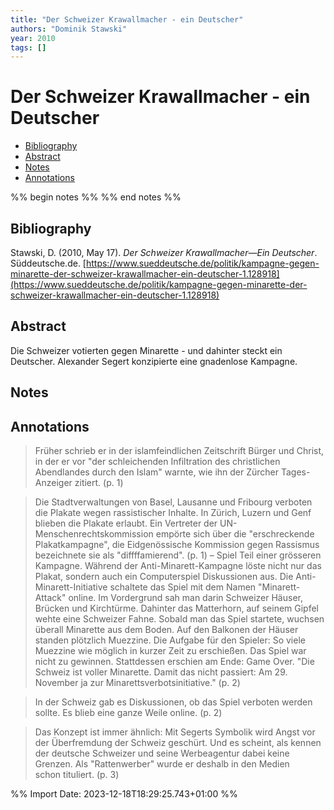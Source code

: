 ```yaml
---
title: "Der Schweizer Krawallmacher - ein Deutscher"
authors: "Dominik Stawski"
year: 2010
tags: []
---
```

# Der Schweizer Krawallmacher - ein Deutscher

- [Bibliography](#bibliography)
- [Abstract](#abstract)
- [Notes](#notes)
- [Annotations](#annotations)

%% begin notes %%
%% end notes %%
## Bibliography
Stawski, D. (2010, May 17). _Der Schweizer Krawallmacher—Ein Deutscher_. Süddeutsche.de. [https://www.sueddeutsche.de/politik/kampagne-gegen-minarette-der-schweizer-krawallmacher-ein-deutscher-1.128918](https://www.sueddeutsche.de/politik/kampagne-gegen-minarette-der-schweizer-krawallmacher-ein-deutscher-1.128918)

## Abstract
Die Schweizer votierten gegen  Minarette - und dahinter steckt ein Deutscher. Alexander Segert konzipierte eine gnadenlose Kampagne.

## Notes


## Annotations
> Früher schrieb er in der islamfeindlichen Zeitschrift Bürger und Christ, in der er vor "der schleichenden Infiltration des christlichen Abendlandes durch den Islam" warnte, wie ihn der Zürcher Tages-Anzeiger zitiert. (p. 1)

> Die Stadtverwaltungen von Basel, Lausanne und Fribourg verboten die Plakate wegen rassistischer Inhalte. In Zürich, Luzern und Genf blieben die Plakate erlaubt. Ein Vertreter der UN-Menschenrechtskommission empörte sich über die "erschreckende Plakatkampagne", die Eidgenössische Kommission gegen Rassismus bezeichnete sie als "diffffamierend". (p. 1)
> – Spiel Teil einer grösseren Kampagne.
> Während der Anti-Minarett-Kampagne löste nicht nur das Plakat, sondern auch ein Computerspiel Diskussionen aus. Die Anti-Minarett-Initiative schaltete das Spiel mit dem Namen "Minarett-Attack" online. Im Vordergrund sah man darin Schweizer Häuser, Brücken und Kirchtürme. Dahinter das Matterhorn, auf seinem Gipfel wehte eine Schweizer Fahne. Sobald man das Spiel startete, wuchsen überall Minarette aus dem Boden. Auf den Balkonen der Häuser standen plötzlich Muezzine. Die Aufgabe für den Spieler: So viele Muezzine wie möglich in kurzer Zeit zu erschießen. Das Spiel war nicht zu gewinnen. Stattdessen erschien am Ende: Game Over. "Die Schweiz ist voller Minarette. Damit das nicht passiert: Am 29. November ja zur Minarettsverbotsinitiative." (p. 2)

> In der Schweiz gab es Diskussionen, ob das Spiel verboten werden sollte. Es blieb eine ganze Weile online. (p. 2)

> Das Konzept ist immer ähnlich: Mit Segerts Symbolik wird Angst vor der Überfremdung der Schweiz geschürt. Und es scheint, als kennen der deutsche Schweizer und seine Werbeagentur dabei keine Grenzen. Als "Rattenwerber" wurde er deshalb in den Medien schon tituliert. (p. 3)



%% Import Date: 2023-12-18T18:29:25.743+01:00 %%
